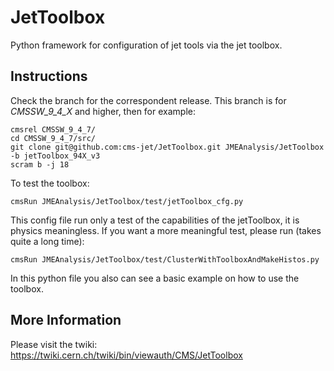 # JetToolbox
Python framework for configuration of jet tools via the jet toolbox.

## Instructions

Check the branch for the correspondent release. This branch is for *CMSSW_9_4_X* and higher, then for example:
```
cmsrel CMSSW_9_4_7/
cd CMSSW_9_4_7/src/
git clone git@github.com:cms-jet/JetToolbox.git JMEAnalysis/JetToolbox -b jetToolbox_94X_v3
scram b -j 18
```
To test the toolbox:
```
cmsRun JMEAnalysis/JetToolbox/test/jetToolbox_cfg.py
```
This config file run only a test of the capabilities of the jetToolbox, it is physics meaningless. If you want a more meaningful test, please run (takes quite a long time):
~~~
cmsRun JMEAnalysis/JetToolbox/test/ClusterWithToolboxAndMakeHistos.py
~~~
In this python file you also can see a basic example on how to use the toolbox.

## More Information

Please visit the twiki: https://twiki.cern.ch/twiki/bin/viewauth/CMS/JetToolbox
